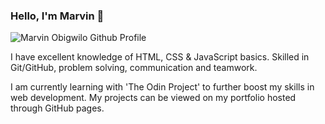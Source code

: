 ### Hello, I'm Marvin 👋

![Marvin Obigwilo Github Profile](./Images/GitHubREADMEBanner.png)

I have excellent knowledge of HTML, CSS & JavaScript basics. Skilled in Git/GitHub, problem solving, communication and teamwork.

I am currently learning with 'The Odin Project' to further boost my skills in web development. My projects can be viewed on my portfolio hosted through GitHub pages.
